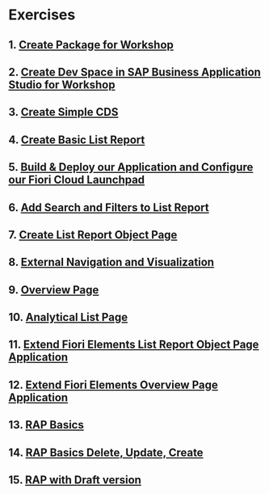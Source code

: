 # Exercises

## 1. [Create Package for Workshop](./Create%20Package%20for%20Workshop/README.md)

## 2. [Create Dev Space in SAP Business Application Studio for Workshop](./Create%20DevSpace%20in%20BAS/)

## 3. [Create Simple CDS](./Create%20Simple%20CDS/README.md)

## 4. [Create Basic List Report](./Create%20Basic%20List%20Report/README.md)

## 5. [Build & Deploy our Application and Configure our Fiori Cloud Launchpad](./Build%20Deploy%20Configure/README.md)

## 6. [Add Search and Filters to List Report](./Add%20Search%20and%20Filters/README.md)

## 7. [Create List Report Object Page](./Create%20List%20Object/README.md)

## 8. [External Navigation and Visualization](./External%20Navigation%20and%20Vizualisation/README.md)

## 9. [Overview Page](./Overview%20Page/README.md)

## 10. [Analytical List Page](./Analytical%20List%20Page/README.md)

## 11. [Extend Fiori Elements List Report Object Page Application](./Extend%20Fiori%20LROP/README.md)

## 12. [Extend Fiori Elements Overview Page Application](./Extend%20Fiori%20OVP/README.md)

## 13. [RAP Basics](./RAP%20Basics/README.md)

## 14. [RAP Basics Delete, Update, Create](./RAP%20Basic%20CUD/README.md)

## 15. [RAP with Draft version](./RAP%20Draft%20Version/README.md)
